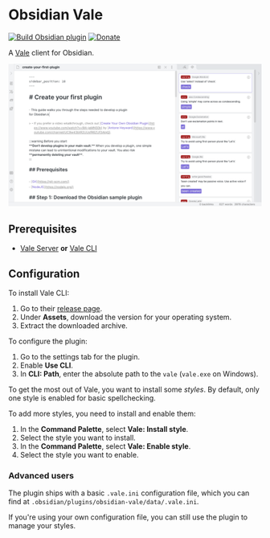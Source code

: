# Obsidian Vale

[![Build Obsidian plugin](https://github.com/marcusolsson/obsidian-vale/actions/workflows/release.yml/badge.svg)](https://github.com/marcusolsson/obsidian-vale/actions/workflows/release.yml)
[![Donate](https://img.shields.io/badge/donate-paypal-blue)](https://www.paypal.com/donate/?hosted_button_id=NT93NXBDFWH6J)

A [Vale](https://docs.errata.ai/) client for Obsidian.

![Screenshot](screenshot.png)

## Prerequisites

- [Vale Server](https://docs.errata.ai/vale-server/install/) **or** [Vale CLI](https://docs.errata.ai/vale/about)

## Configuration

To install Vale CLI:

1. Go to their [release page](https://github.com/errata-ai/vale/releases).
1. Under **Assets**, download the version for your operating system.
1. Extract the downloaded archive.

To configure the plugin:

1. Go to the settings tab for the plugin.
1. Enable **Use CLI**.
1. In **CLI: Path**, enter the absolute path to the `vale` (`vale.exe` on Windows).

To get the most out of Vale, you want to install some _styles_. By default, only one style is enabled for basic spellchecking.

To add more styles, you need to install and enable them:

1. In the **Command Palette**, select **Vale: Install style**.
1. Select the style you want to install.
1. In the **Command Palette**, select **Vale: Enable style**.
1. Select the style you want to enable.

### Advanced users

The plugin ships with a basic `.vale.ini` configuration file, which you can find at `.obsidian/plugins/obsidian-vale/data/.vale.ini`.

If you're using your own configuration file, you can still use the plugin to manage your styles.
